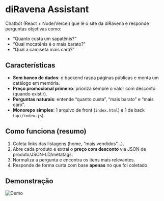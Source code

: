 # diRavena Assistant

Chatbot (React + Node/Vercel) que lê o site da diRavena e responde perguntas objetivas como:
- “Quanto custa um sapatênis?”
- “Qual mocatênis é o mais barato?”
- “Qual a camiseta mais cara?”

## Características
- **Sem banco de dados**: o backend raspa páginas públicas e monta um catálogo em memória.
- **Preço promocional primeiro**: prioriza sempre o valor com desconto (quando existir).
- **Perguntas naturais**: entende “quanto custa”, “mais barato” e “mais caro”.
- **Monorepo simples**: 1 arquivo de front (`index.html`) e 1 de back (`api/index.js`).

## Como funciona (resumo)
1. Coleta links das listagens (home, “mais vendidos”…).
2. Abre cada produto e extrai o **preço com desconto** via JSON de produto/JSON-LD/metatags.
3. Normaliza a pergunta e encontra os itens mais relevantes.
4. Responde de forma curta com base **apenas** no que foi coletado.


## Demonstração
![Demo](https://starmindai-gd4h6dmwm-pedropskoliveiras-projects.vercel.app/)